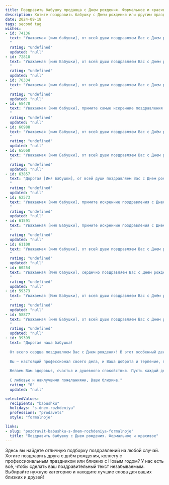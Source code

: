 ```yaml
---
title: Поздравить бабушку продавца c Днем рождения. Формальное и красивое
description: Хотите поздравить бабушку c Днем рождения или другим праздником? Наш ИИ создаст незабываемое поздравление, а вы обязательно выделитесь среди других.  
date: 2024-09-18
tags: second tag
wishes:
- id: 74136
  text: "Уважаемая [имя бабушки], от всей души поздравляем Вас с Днем рождения! Желаем Вам крепкого здоровья, долгих лет жизни, семейного тепла и благополучия. Пусть Ваша работа продавца приносит Вам радость и удовлетворение.
  "
  rating: "undefined"
  updated: "null"
- id: 72818
  text: "Уважаемая [имя Бабушки], от всей души поздравляем Вас с Днем рождения! Желаем Вам крепкого здоровья, долгих лет жизни, бодрости духа и неиссякаемой энергии. Пусть Ваш богатый опыт и профессионализм, накопленный за годы работы продавцом, всегда приносит Вам радость и уважение окружающих.
  "
  rating: "undefined"
  updated: "null"
- id: 70334
  text: "Уважаемая [имя бабушки], от всей души поздравляем Вас с Днем рождения! Желаем Вам крепкого здоровья, благополучия, радости и теплоты в кругу близких. Пусть Ваш труд продавца приносит Вам удовлетворение и признание. Счастья Вам и долгих лет жизни!
  "
  rating: "undefined"
  updated: "null"
- id: 68478
  text: "Уважаемая [имя бабушки], примите самые искренние поздравления с Днем рождения! Пусть этот день будет наполнен теплом, радостью и вниманием близких людей. Желаем Вам крепкого здоровья, долголетия, оптимизма и благополучия.  Пусть Ваша профессиональная деятельность,  как продавца,  всегда приносит Вам удовлетворение и радость!
  "
  rating: "undefined"
  updated: "null"
- id: 66988
  text: "Уважаемая [имя Бабушки], от всей души поздравляем Вас с Днём рождения! Желаем Вам крепкого здоровья, благополучия и радости в каждом дне. Пусть Ваш профессиональный опыт и доброта всегда будут востребованы, а Ваш труд приносит Вам удовлетворение.
  "
  rating: "undefined"
  updated: "null"
- id: 65668
  text: "Уважаемая [имя Бабушки], от всей души поздравляем Вас с Днем рождения! Желаем Вам крепкого здоровья, бодрости духа, семейного тепла и благополучия. Пусть Ваш опыт и мудрость продолжают вдохновлять всех вокруг, а Ваши продажи всегда будут успешными!
  "
  rating: "undefined"
  updated: "null"
- id: 63857
  text: "Дорогая [Имя Бабушки], от всей души поздравляем Вас с Днем рождения!  Желаем Вам крепкого здоровья, неиссякаемой энергии и радости в каждом дне. Пусть Ваша работа продавца приносит Вам удовольствие и признание.  Счастья, благополучия и долгих лет жизни!
  "
  rating: "undefined"
  updated: "null"
- id: 62573
  text: "Уважаемая [имя бабушки], примите искренние поздравления с Днем рождения! Желаем Вам крепкого здоровья, неиссякаемой энергии, радостных моментов и, конечно же, благодарных покупателей. Пусть Ваш профессионализм всегда будет востребован, а работа приносит удовольствие и удовлетворение.  Счастья Вам и долгих лет жизни!
  "
  rating: "undefined"
  updated: "null"
- id: 61591
  text: "Уважаемая [имя Бабушки], примите искренние поздравления с Днем рождения! Желаем Вам крепкого здоровья, оптимизма, радости и благополучия. Пусть Ваша работа продавца приносит Вам удовлетворение, а благодарные покупатели дарят Вам улыбки. Счастья Вам и долгих лет жизни!
  "
  rating: "undefined"
  updated: "null"
- id: 61100
  text: "Уважаемая [имя бабушки], от всей души поздравляем Вас с Днем рождения! Желаем Вам крепкого здоровья, бодрости духа, благополучия, тепла и семейного уюта. Пусть Ваша жизнь будет полна радости, любви и приятных моментов.
  "
  rating: "undefined"
  updated: "null"
- id: 60254
  text: "Уважаемая [Имя бабушки], сердечно поздравляем Вас с Днём рождения! Желаем Вам крепкого здоровья, долголетия, радости и благополучия! Пусть Ваше доброе сердце всегда согревает Вас и Ваших близких. Пусть Ваши профессиональные качества и богатый опыт продолжают приносить Вам удовлетворение и уважение.
  "
  rating: "undefined"
  updated: "null"
- id: 59373
  text: "Уважаемая [Имя Бабушки], от всей души поздравляем Вас с Днём рождения!  Желаем Вам крепкого здоровья, бодрости духа и многих лет жизни, наполненных радостью и благополучием. Пусть Ваша доброта и неиссякаемая энергия  всегда вдохновляют окружающих!
  "
  rating: "undefined"
  updated: "null"
- id: 58877
  text: "Уважаемая [имя Бабушки], от всей души поздравляем Вас с Днем рождения! Желаем Вам крепкого здоровья, оптимизма, тепла и заботы от близких. Пусть Ваш богатый жизненный опыт и профессионализм  в сфере торговли продолжают радовать Вас и окружающих!
  "
  rating: "undefined"
  updated: "null"
- id: 39399
  text: "Дорогая наша бабушка!
  
  От всего сердца поздравляем Вас с Днем рождения! В этот особенный день хотелось бы выразить Вам нашу безграничную любовь и признательность. Ваше мудрое руководство и забота всегда были для нас опорой и вдохновением.
  
  Вы — настоящий профессионал своего дела, и Ваша доброта и терпение, проявляемые в работе, вдохновляют многих. Мы гордимся тем, что у нас есть такая замечательная бабушка, как Вы.
  
  Желаем Вам здоровья, счастья и душевного спокойствия. Пусть каждый день приносит радость, а в вашем доме всегда царит тепло и уют.
  
  С любовью и наилучшими пожеланиями, Ваши близкие."
  rating: "0"
  updated: "null"

selectedValues:
  recipients: "babushku"
  holidays: "s-dnem-rozhdeniya"
  professions: "prodavets"
  style: "formalnoje"

links:
- slug: "pozdravit-babushku-s-dnem-rozhdeniya-formalnoje"
  title: "Поздравить бабушку c Днем рождения. Формальное и красивое"
---
```


Здесь вы найдете отличную подборку поздравлений на любой случай. 
Хотите поздравить друга с днём рождения, коллегу с профессиональным праздником или близких с Новым годом? У нас есть всё, чтобы сделать ваш поздравительный текст незабываемым. Выбирайте нужную категорию и находите лучшие слова для ваших близких и друзей!
